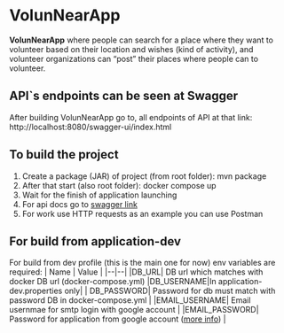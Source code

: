 # VolunNearApp
**VolunNearApp** where people can search for a place where they want to volunteer based on their location and wishes (kind of activity), and volunteer organizations can “post” their places where people can to volunteer.

## API`s endpoints can be seen at Swagger
After building VolunNearApp go to, all endpoints of API at that link: http://localhost:8080/swagger-ui/index.html

## To build the project
1. Create a package (JAR) of project (from root folder): mvn package
2. After that start (also root folder): docker compose up
3. Wait for the finish of application launching
4. For api docs go to [swagger link](http://localhost:8080/swagger-ui/index.html)
5. For work use HTTP requests as an example you can use Postman
## For build from application-dev
For build from dev profile (this is the main one for now) env variables are required:
| Name | Value |
|--|--|
|DB_URL| DB url which matches with docker DB url (docker-compose.yml)
|DB_USERNAME|In application-dev.properties only|
| DB_PASSWORD| Password for db must match with password DB in docker-compose.yml |
|EMAIL_USERNAME| Email usernmae for smtp login with google account |
|EMAIL_PASSWORD| Password for application from google account ([more info](https://support.google.com/accounts/answer/185833?hl=en)) |

